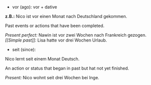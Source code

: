 * vor (ago):
vor + dative 

**z.B.:** Nico ist vor einen Monat nach Deutschland gekommen.

Past events or actions that have been completed. 

*Present perfect:* Nawin ist vor zwei Wochen nach Frankreich gezogen. 
*[[Simple past]]:* Lisa hatte vor drei Wochen Urlaub. 

* seit (since):

Nico lernt seit einem Monat Deutsch. 

An action or status that began in past but hat not yet finished. 

*Present:* Nico wohnt seit drei Wochen bei Inge.